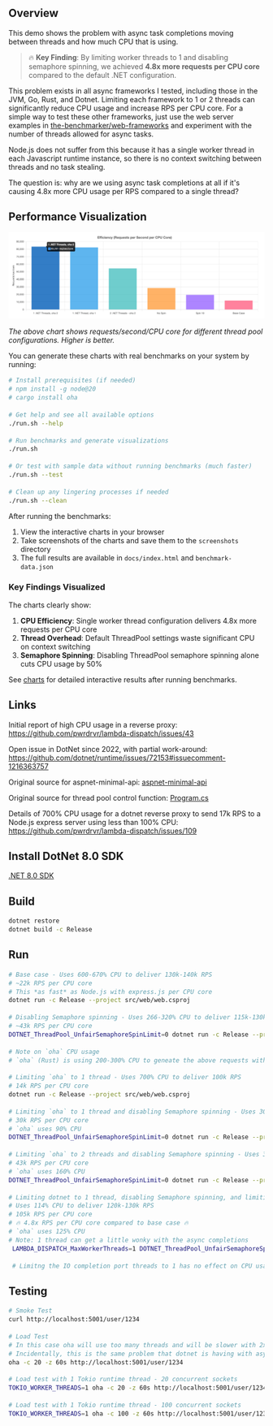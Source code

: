 ## Overview

This demo shows the problem with async task completions moving between threads and how much CPU that is using.

> 🔥 **Key Finding**: By limiting worker threads to 1 and disabling semaphore spinning, we achieved **4.8x more requests per CPU core** compared to the default .NET configuration.

This problem exists in all async frameworks I tested, including those in the JVM, Go, Rust, and Dotnet.  Limiting each framework to 1 or 2 threads can significantly reduce CPU usage and increase RPS per CPU core.  For a simple way to test these other frameworks, just use the web server examples in [the-benchmarker/web-frameworks](https://github.com/the-benchmarker/web-frameworks) and experiment with the number of threads allowed for async tasks.

Node.js does not suffer from this because it has a single worker thread in each Javascript runtime instance, so there is no context switching between threads and no task stealing.

The question is: why are we using async task completions at all if it's causing 4.8x more CPU usage per RPS compared to a single thread?

## Performance Visualization

![Efficiency Chart](screenshots/efficiency-chart.png)

*The above chart shows requests/second/CPU core for different thread pool configurations. Higher is better.*

You can generate these charts with real benchmarks on your system by running:

```bash
# Install prerequisites (if needed)
# npm install -g node@20
# cargo install oha

# Get help and see all available options
./run.sh --help

# Run benchmarks and generate visualizations
./run.sh

# Or test with sample data without running benchmarks (much faster)
./run.sh --test

# Clean up any lingering processes if needed
./run.sh --clean
```

After running the benchmarks:
1. View the interactive charts in your browser
2. Take screenshots of the charts and save them to the `screenshots` directory
3. The full results are available in `docs/index.html` and `benchmark-data.json`

### Key Findings Visualized

The charts clearly show:

1. **CPU Efficiency**: Single worker thread configuration delivers 4.8x more requests per CPU core
2. **Thread Overhead**: Default ThreadPool settings waste significant CPU on context switching
3. **Semaphore Spinning**: Disabling ThreadPool semaphore spinning alone cuts CPU usage by 50%

See [charts](docs/index.html) for detailed interactive results after running benchmarks.

## Links

Initial report of high CPU usage in a reverse proxy: https://github.com/pwrdrvr/lambda-dispatch/issues/43

Open issue in DotNet since 2022, with partial work-around: https://github.com/dotnet/runtime/issues/72153#issuecomment-1216363757

Original source for aspnet-minimal-api: [aspnet-minimal-api](https://github.com/the-benchmarker/web-frameworks/tree/master/csharp/aspnet-minimal-api)

Original source for thread pool control function: [Program.cs](https://github.com/pwrdrvr/lambda-dispatch/blob/e5e32a0d5bdbbfb6e89acaedaf4bf2ec7d0de177/src/PwrDrvr.LambdaDispatch.Router/Program.cs#L8-L74s)

Details of 700% CPU usage for a dotnet reverse proxy to send 17k RPS to a Node.js express server using less than 100% CPU: https://github.com/pwrdrvr/lambda-dispatch/issues/109

## Install DotNet 8.0 SDK

[.NET 8.0 SDK](https://dotnet.microsoft.com/en-us/download/dotnet/8.0)

## Build

```bash
dotnet restore
dotnet build -c Release
```

## Run

```bash
# Base case - Uses 600-670% CPU to deliver 130k-140k RPS
# ~22k RPS per CPU core
# This *as fast* as Node.js with express.js per CPU core
dotnet run -c Release --project src/web/web.csproj

# Disabling Semaphore spinning - Uses 266-320% CPU to deliver 115k-130k RPS
# ~43k RPS per CPU core
DOTNET_ThreadPool_UnfairSemaphoreSpinLimit=0 dotnet run -c Release --project src/web/web.csproj

# Note on `oha` CPU usage
# `oha` (Rust) is using 200-300% CPU to geneate the above requests with default Tokio async runtime config

# Limiting `oha` to 1 thread - Uses 700% CPU to deliver 100k RPS
# 14k RPS per CPU core
dotnet run -c Release --project src/web/web.csproj

# Limiting `oha` to 1 thread and disabling Semaphore spinning - Uses 300% CPU to deliver 90k RPS
# 30k RPS per CPU core
# `oha` uses 90% CPU
DOTNET_ThreadPool_UnfairSemaphoreSpinLimit=0 dotnet run -c Release --project src/web/web.csproj

# Limiting `oha` to 2 threads and disabling Semaphore spinning - Uses 330% CPU to deliver 120k-140k RPS
# 43k RPS per CPU core
# `oha` uses 160% CPU
DOTNET_ThreadPool_UnfairSemaphoreSpinLimit=0 dotnet run -c Release --project src/web/web.csproj

# Limiting dotnet to 1 thread, disabling Semaphore spinning, and limiting `oha` to 2 threads
# Uses 114% CPU to deliver 120k-130k RPS
# 105k RPS per CPU core
# 🔥 4.8x RPS per CPU core compared to base case 🔥
# `oha` uses 125% CPU
# Note: 1 thread can get a little wonky with the async completions
 LAMBDA_DISPATCH_MaxWorkerThreads=1 DOTNET_ThreadPool_UnfairSemaphoreSpinLimit=0 dotnet run -c Release --project src/web/web.csproj

 # Limitng the IO completion port threads to 1 has no effect on CPU usage
```

## Testing

```bash
# Smoke Test
curl http://localhost:5001/user/1234

# Load Test
# In this case oha will use too many threads and will be slower with 2x to 3x more CPU usage than necessary
# Incidentally, this is the same problem that dotnet is having with async task completions / spin waits / work stealing
oha -c 20 -z 60s http://localhost:5001/user/1234

# Load test with 1 Tokio runtime thread - 20 concurrent sockets
TOKIO_WORKER_THREADS=1 oha -c 20 -z 60s http://localhost:5001/user/1234

# Load test with 1 Tokio runtime thread - 100 concurrent sockets
TOKIO_WORKER_THREADS=1 oha -c 100 -z 60s http://localhost:5001/user/1234
```
